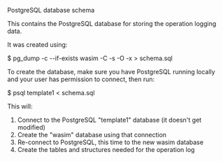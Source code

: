 PostgreSQL database schema

This contains the PostgreSQL database for storing the operation logging data.

It was created using:

  $ pg_dump -c --if-exists wasim -C -s -O -x > schema.sql

To create the database, make sure you have PostgreSQL running locally
and your user has permission to connect, then run:

  $ psql template1 < schema.sql

This will:

  1. Connect to the PostgreSQL "template1" database (it doesn't get modified)
  2. Create the "wasim" database using that connection
  3. Re-connect to PostgreSQL, this time to the new wasim database
  4. Create the tables and structures needed for the operation log
